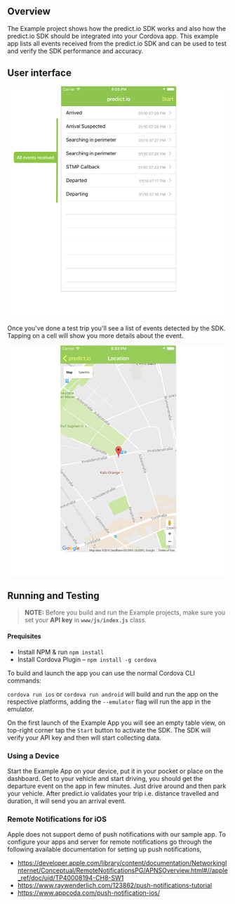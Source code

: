 ## Overview

The Example project shows how the predict.io SDK works and also how the predict.io SDK should be integrated into your Cordova app. This example app lists all events received from the predict.io SDK and can be used to test and verify the SDK performance and accuracy.

## User interface

![Home_UI_guide-1](images/Home_UI_guide-1.png)

Once you've done a test trip you'll see a list of events detected by the SDK. Tapping on a cell will show you more details about the event.

![location-and-accuracy-view-1](images/location-and-accuracy-view-1.png)

## Running and Testing

> **NOTE:** Before you build and run the Example projects, make sure you set your **API key** in **`www/js/index.js`** class.

#### Prequisites

* Install NPM & run `npm install`
* Install Cordova Plugin – `npm install -g cordova`

To build and launch the app you can use the normal Cordova CLI commands:

`cordova run ios` or `cordova run android` will build and run the app on the respective platforms, adding the `--emulator` flag will run the app in the emulator.

On the first launch of the Example App you will see an empty table view, on top-right corner tap the `Start` button to activate the SDK. The SDK will verify your API key and then will start collecting data.

### Using a Device

Start the Example App on your device, put it in your pocket or place on the dashboard. Get to your vehicle and start driving, you should get the departure event on the app in few minutes. Just drive around and then park your vehicle. After predict.io validates your trip i.e. distance travelled and duration, it will send you an arrival event.

### Remote Notifications for iOS

Apple does not support demo of push notifications with our sample app. To configure your apps and server for remote notifications go through the following available documentation for setting up push notifications,

* https://developer.apple.com/library/content/documentation/NetworkingInternet/Conceptual/RemoteNotificationsPG/APNSOverview.html#//apple_ref/doc/uid/TP40008194-CH8-SW1
* https://www.raywenderlich.com/123862/push-notifications-tutorial
* https://www.appcoda.com/push-notification-ios/
